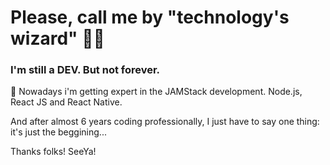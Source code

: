 # Please, call me by "technology's wizard" 🧙‍♂️

### I'm still a DEV. But not forever.

🦾 Nowadays i'm getting expert in the JAMStack development. Node.js, React JS and React Native.

And after almost 6 years coding professionally, I just have to say one thing: it's just the beggining...

Thanks folks! SeeYa!
